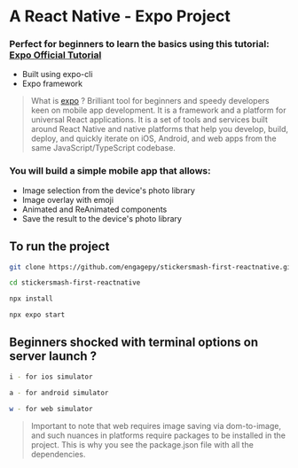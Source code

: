 # A React Native - Expo Project

### Perfect for beginners to learn the basics using this tutorial: [Expo Official Tutorial](https://docs.expo.dev/tutorial/create-your-first-app/)

- Built using expo-cli
- Expo framework

> What is [expo](https://expo.dev/) ?
> Brilliant tool for beginners and speedy developers keen on mobile app development.
> It is a framework and a platform for universal React applications.
> It is a set of tools and services built around React Native and native platforms that help you develop, build, deploy, and quickly iterate on iOS, Android, and web apps from the same JavaScript/TypeScript codebase.

### You will build a simple mobile app that allows:

- Image selection from the device's photo library
- Image overlay with emoji
- Animated and ReAnimated components
- Save the result to the device's photo library

## To run the project

```bash
git clone https://github.com/engagepy/stickersmash-first-reactnative.git

cd stickersmash-first-reactnative

npx install

npx expo start
```

## Beginners shocked with terminal options on server launch ?

```bash
i - for ios simulator

a - for android simulator

w - for web simulator
```

> Important to note that web requires image saving via dom-to-image, and such nuances in platforms require packages to be installed in the project. This is why you see the package.json file with all the dependencies.
